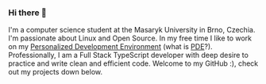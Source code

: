 ### Hi there 👋

I'm a computer science student at the Masaryk University in Brno, Czechia. I'm passionate about Linux and Open Source. In my free time I like to work on my [Personalized Development Environment](https://www.github.com/samodostal/.dotfiles) (what is [PDE](https://www.youtube.com/watch?v=QMVIJhC9Veg&t=11s)?). Professionally, I am a Full Stack TypeScript developer with deep desire to practice and write clean and efficient code. Welcome to my GitHub :), check out my projects down below.
